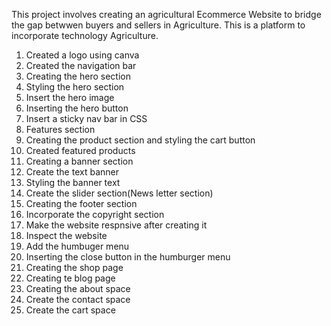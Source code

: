 This project involves creating an agricultural Ecommerce Website to bridge the gap betwwen buyers and sellers in Agriculture. This is a platform to incorporate technology Agriculture.
1. Created a logo using canva
2. Created the navigation bar
3. Creating the hero section
4. Styling the hero section
5. Insert the hero image
6. Inserting the hero button
7. Insert a sticky nav bar in CSS
8. Features section
9. Creating the product section and styling the cart button 
10. Created featured products
11. Creating a banner section
12. Create the text banner
13. Styling the banner text
14. Create the slider section(News letter section)
15. Creating the footer section
16. Incorporate the copyright section
17. Make the website respnsive after creating it
18. Inspect the website
19. Add the humbuger menu
20. Inserting the close button in the humburger menu
21. Creating the shop page
22. Creating te blog page
23. Creating the about space
24. Create the contact space
25. Create the cart space
